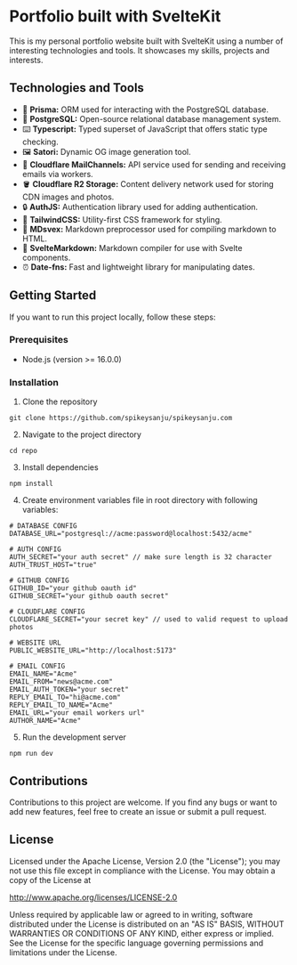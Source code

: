 # Portfolio built with SvelteKit

This is my personal portfolio website built with SvelteKit using a number of interesting technologies and tools. It showcases my skills, projects and interests.

## Technologies and Tools

- 💾 **Prisma:** ORM used for interacting with the PostgreSQL database.
- 🐘 **PostgreSQL:** Open-source relational database management system.
- ⌨️ **Typescript:** Typed superset of JavaScript that offers static type checking.
- 🖼️ **Satori:** Dynamic OG image generation tool.
- 📧 **Cloudflare MailChannels:** API service used for sending and receiving emails via workers.
- 🪣 **Cloudflare R2 Storage:** Content delivery network used for storing CDN images and photos.
- 🔒 **AuthJS:** Authentication library used for adding authentication.
- 🎨 **TailwindCSS:** Utility-first CSS framework for styling.
- 📝 **MDsvex:** Markdown preprocessor used for compiling markdown to HTML.
- 📄 **SvelteMarkdown:** Markdown compiler for use with Svelte components.
- ⏰ **Date-fns:** Fast and lightweight library for manipulating dates.


## Getting Started

If you want to run this project locally, follow these steps:

### Prerequisites
- Node.js (version >= 16.0.0)

### Installation
1. Clone the repository
```
git clone https://github.com/spikeysanju/spikeysanju.com
```
2. Navigate to the project directory
```
cd repo
```
3. Install dependencies
```
npm install
```
4. Create environment variables file in root directory with following variables:
```
# DATABASE CONFIG
DATABASE_URL="postgresql://acme:password@localhost:5432/acme"

# AUTH CONFIG
AUTH_SECRET="your auth secret" // make sure length is 32 character
AUTH_TRUST_HOST="true"

# GITHUB CONFIG
GITHUB_ID="your github oauth id"
GITHUB_SECRET="your github oauth secret"

# CLOUDFLARE CONFIG
CLOUDFLARE_SECRET="your secret key" // used to valid request to upload photos

# WEBSITE URL
PUBLIC_WEBSITE_URL="http://localhost:5173"

# EMAIL CONFIG
EMAIL_NAME="Acme"
EMAIL_FROM="news@acme.com"
EMAIL_AUTH_TOKEN="your secret"
REPLY_EMAIL_TO="hi@acme.com"
REPLY_EMAIL_TO_NAME="Acme"
EMAIL_URL="your email workers url"
AUTHOR_NAME="Acme"

```
5. Run the development server
```
npm run dev
```

## Contributions
Contributions to this project are welcome. If you find any bugs or want to add new features, feel free to create an issue or submit a pull request.

## License
Licensed under the Apache License, Version 2.0 (the "License");
you may not use this file except in compliance with the License.
You may obtain a copy of the License at

   http://www.apache.org/licenses/LICENSE-2.0

Unless required by applicable law or agreed to in writing, software
distributed under the License is distributed on an "AS IS" BASIS,
WITHOUT WARRANTIES OR CONDITIONS OF ANY KIND, either express or implied.
See the License for the specific language governing permissions and
limitations under the License.